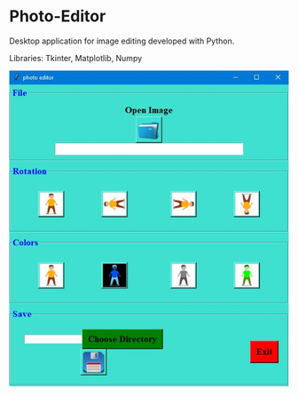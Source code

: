 # Photo-Editor
Desktop application for image editing developed with Python.

Libraries: Tkinter, Matplotlib, Numpy

![](interface.JPG)
